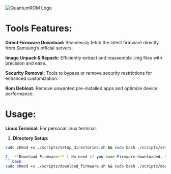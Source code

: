 ![QuantumROM Logo](QuantumROM/logo/QuantumROM.jpg)

# Tools Features:
**Direct Firmware Download:**
Seamlessly fetch the latest firmware directly from Samsung’s official servers.

**Image Unpack & Repack:**
 Efficiently extract and reassemble .img files with precision and ease.

**Security Removal:**
Tools to bypass or remove security restrictions for enhanced customization.

**Rom Debloat:**
Remove unwanted pre-installed apps and optimize device performance.

# Usage: #
**Linux Terminal:**
For personal linux terminal.

1.  **Directory Setup:**
```bash
sudo chmod +x ./scripts/setup_directories.sh && sudo bash ./scripts/setup_directories.sh

2.  **Download Firmware:** [ No need if you have Firmware downloaded. If have already the firmware zip then put the firmware zip in fw_download folder ]
```bash
sudo chmod +x ./scripts/download_firmware.sh && sudo bash ./scripts/download_firmware.sh "$MODEL" "$CSC" "$IMEI" "$FW_DIR"

